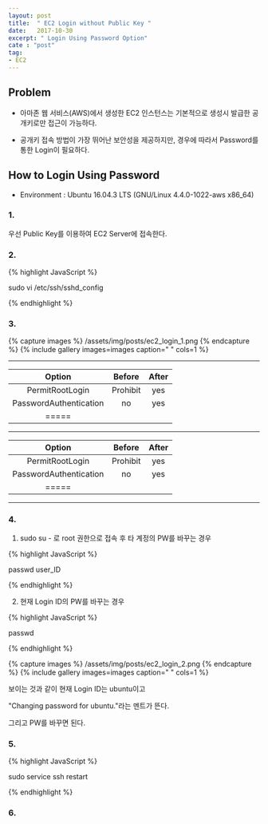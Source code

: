 ```yaml
---
layout: post
title:  " EC2 Login without Public Key "
date:   2017-10-30
excerpt: " Login Using Password Option"
cate : "post"
tag:
- EC2
---
```


## Problem

* 아마존 웹 서비스(AWS)에서 생성한 EC2 인스턴스는 기본적으로 생성시 발급한 공개키로만 접근이 가능하다.

* 공개키 접속 방법이 가장 뛰어난 보안성을 제공하지만, 경우에 따라서 Password를 통한 Login이 필요하다.

## How to Login Using Password

* Environment : Ubuntu 16.04.3 LTS (GNU/Linux 4.4.0-1022-aws x86_64)

### 1.

우선 Public Key를 이용하여 EC2 Server에 접속한다. 

### 2.

{% highlight JavaScript %}

sudo vi /etc/ssh/sshd_config

{% endhighlight %}

### 3.

{% capture images %}
	/assets/img/posts/ec2_login_1.png
{% endcapture %}
{% include gallery images=images caption=" " cols=1 %}

---

| Option  |  Before   |  After  | 
|:-------:|:-------:|:-------:|
| PermitRootLogin   | Prohibit | yes | 
| PasswordAuthentication   | no | yes  | 
|=====

---

| Option  |  Before   |  After  | 
|:-------:|:-------:|:-------:|
| PermitRootLogin   | Prohibit | yes | 
| PasswordAuthentication | no | yes  | 
|=====

---
### 4.

1) sudo su - 로 root 권한으로 접속 후 타 계정의 PW를 바꾸는 경우

{% highlight JavaScript %}

passwd user_ID

{% endhighlight %}



2) 현재 Login ID의 PW를 바꾸는 경우

{% highlight JavaScript %}

passwd

{% endhighlight %}

{% capture images %}
	/assets/img/posts/ec2_login_2.png
{% endcapture %}
{% include gallery images=images caption=" " cols=1 %}

보이는 것과 같이 현재 Login ID는 ubuntu이고

"Changing password for ubuntu."라는 멘트가 뜬다.

그리고 PW를 바꾸면 된다.



### 5.
{% highlight JavaScript %}

sudo service ssh restart

{% endhighlight %}


### 6.

